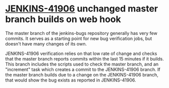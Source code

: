 # [JENKINS-41906](https://issues.jenkins-ci.org/browse/JENKINS-41906) unchanged master branch builds on web hook

The master branch of the jenkins-bugs repository generally has very few
commits.  It serves as a starting point for new bug verification jobs,
but doesn't have many changes of its own.

JENKINS-41906 verification relies on that low rate of change and checks
that the master branch reports commits within the last 15 minutes
if it builds.  This branch includes the scripts used to check the
master branch, and an "increment" task which creates a commit to the
JENKINS-41906 branch.  If the master branch builds due to a change on
the JENKINS-41906 branch, that would show the bug exists as reported
in JENKINS-41906.
